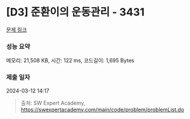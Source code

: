 # [D3] 준환이의 운동관리 - 3431 

[문제 링크](https://swexpertacademy.com/main/code/problem/problemDetail.do?contestProbId=AWE_ZXcqAAMDFAV2) 

### 성능 요약

메모리: 21,508 KB, 시간: 122 ms, 코드길이: 1,695 Bytes

### 제출 일자

2024-03-12 14:17



> 출처: SW Expert Academy, https://swexpertacademy.com/main/code/problem/problemList.do
